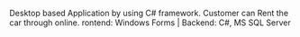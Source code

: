 
Desktop based Application by using C# framework. Customer can Rent the car through online. rontend: Windows Forms  | Backend: C#, MS SQL Server 

